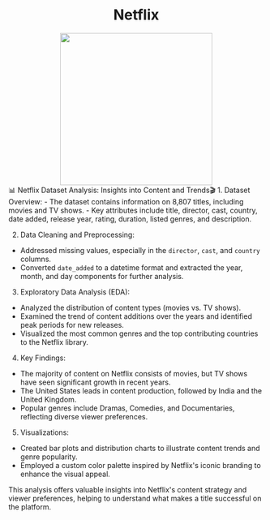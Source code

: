 <div align="center">
   <h1> Netflix </h1>
   <img src=https://www.google.com/url?sa=i&url=https%3A%2F%2Fen.wikipedia.org%2Fwiki%2FFile%3ALogonetflix.png&psig=AOvVaw0JoMfyEtKO67Iw3S_Y5dXL&ust=1722971332515000&source=images&cd=vfe&opi=89978449&ved=0CBAQjRxqFwoTCMjgrcPG3ocDFQAAAAAdAAAAABAE 
   width="300">
</div>
📊 Netflix Dataset Analysis: Insights into Content and Trends🎬
1. Dataset Overview:
 - The dataset contains information on 8,807 titles, including movies and TV shows.
 - Key attributes include title, director, cast, country, date added, release year, rating, duration, listed genres, and description.

2. Data Cleaning and Preprocessing:
 - Addressed missing values, especially in the `director`, `cast`, and `country` columns.
 - Converted `date_added` to a datetime format and extracted the year, month, and day components for further analysis.

3. Exploratory Data Analysis (EDA):
 - Analyzed the distribution of content types (movies vs. TV shows).
 - Examined the trend of content additions over the years and identified peak periods for new releases.
 - Visualized the most common genres and the top contributing countries to the Netflix library.

4. Key Findings:
 - The majority of content on Netflix consists of movies, but TV shows have seen significant growth in recent years.
 - The United States leads in content production, followed by India and the United Kingdom.
 - Popular genres include Dramas, Comedies, and Documentaries, reflecting diverse viewer preferences.

5. Visualizations:
 - Created bar plots and distribution charts to illustrate content trends and genre popularity.
 - Employed a custom color palette inspired by Netflix's iconic branding to enhance the visual appeal.

This analysis offers valuable insights into Netflix's content strategy and viewer preferences, helping to understand what makes a title successful on the platform.
